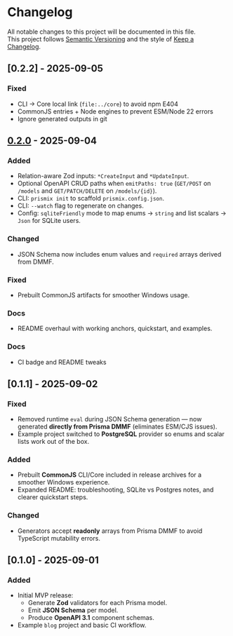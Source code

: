 # Changelog

All notable changes to this project will be documented in this file.  
This project follows [Semantic Versioning](https://semver.org/) and the style of [Keep a Changelog](https://keepachangelog.com/en/1.1.0/).

## [0.2.2] - 2025-09-05
### Fixed
- CLI → Core local link (`file:../core`) to avoid npm E404
- CommonJS entries + Node engines to prevent ESM/Node 22 errors
- Ignore generated outputs in git


## [0.2.0] - 2025-09-04
### Added
- Relation-aware Zod inputs: `*CreateInput` and `*UpdateInput`.
- Optional OpenAPI CRUD paths when `emitPaths: true` (`GET/POST` on `/models` and `GET/PATCH/DELETE` on `/models/{id}`).
- CLI: `prismix init` to scaffold `prismix.config.json`.
- CLI: `--watch` flag to regenerate on changes.
- Config: `sqliteFriendly` mode to map enums → `string` and list scalars → `Json` for SQLite users.

### Changed
- JSON Schema now includes enum values and `required` arrays derived from DMMF.

### Fixed
- Prebuilt CommonJS artifacts for smoother Windows usage.

### Docs
- README overhaul with working anchors, quickstart, and examples.

[0.2.0]: https://github.com/ShaysReality/Prismix/releases/tag/v0.2.0

### Docs
- CI badge and README tweaks
## [0.1.1] - 2025-09-02
### Fixed
- Removed runtime `eval` during JSON Schema generation — now generated **directly from Prisma DMMF** (eliminates ESM/CJS issues).
- Example project switched to **PostgreSQL** provider so enums and scalar lists work out of the box.

### Added
- Prebuilt **CommonJS** CLI/Core included in release archives for a smoother Windows experience.
- Expanded README: troubleshooting, SQLite vs Postgres notes, and clearer quickstart steps.

### Changed
- Generators accept **readonly** arrays from Prisma DMMF to avoid TypeScript mutability errors.

## [0.1.0] - 2025-09-01
### Added
- Initial MVP release:
  - Generate **Zod** validators for each Prisma model.
  - Emit **JSON Schema** per model.
  - Produce **OpenAPI 3.1** component schemas.
- Example `blog` project and basic CI workflow.
